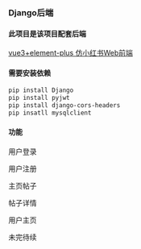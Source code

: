 ### Django后端

#### 此项目是该项目配套后端
[vue3+element-plus 仿小红书Web前端](https://github.com/xishandong/Vue3_web_redbook)

#### 需要安装依赖
``` bash
pip install Django
pip install pyjwt
pip install django-cors-headers
pip insatll mysqlclient
```

#### 功能
用户登录

用户注册

主页帖子

帖子详情

用户主页

未完待续